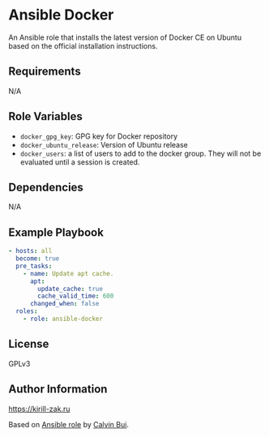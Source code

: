 # Ansible Docker

An Ansible role that installs the latest version of Docker CE on Ubuntu based on the official installation instructions.

## Requirements

N/A

## Role Variables

* `docker_gpg_key`: GPG key for Docker repository
* `docker_ubuntu_release`: Version of Ubuntu release
* `docker_users`: a list of users to add to the docker group. They will not be evaluated until a session is created.

## Dependencies

N/A

## Example Playbook

```yaml
- hosts: all
  become: true
  pre_tasks:
    - name: Update apt cache.
      apt:
        update_cache: true
        cache_valid_time: 600
      changed_when: false
  roles:
    - role: ansible-docker
```

## License

GPLv3

## Author Information

https://kirill-zak.ru

Based on [Ansible role](https://github.com/calvinbui/ansible-docker) by [Calvin Bui](https://github.com/calvinbui).